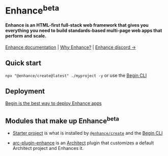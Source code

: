 # Enhance<sup>beta</sup>

#### Enhance is an HTML-first full-stack web framework that gives you everything you need to build standards-based multi-page web apps that perform and scale.

[Enhance documentation](https://enhance.dev) | [Why Enhance?](https://enhance.dev/docs/learn/why-enhance) | [Enhance discord →](https://enhance.dev/discord)

## Quick start
`npx "@enhance/create@latest" ./myproject -y`
or use the [Begin CLI](https://begin.com)

## Deployment
[Begin is the best way to deploy Enhance apps](https://begin.com/)

## Modules that make up Enhance<sup>beta</sup>

- [Starter project](https://github.com/enhance-dev/enhance-starter-project) is what is installed by [`@enhance/create`](https://github.com/enhance-dev/create) and the [Begin CLI](begin.com/docs/)

- [arc-plugin-enhance](https://github.com/enhance-dev/arc-plugin-enhance) is an [Architect](https://arc.codes) plugin that customizes a default Architect project and Enhances it.
